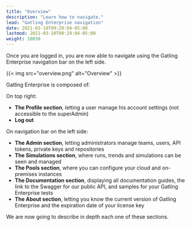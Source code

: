 ```yaml
---
title: "Overview"
description: "Learn how to navigate."
lead: "Gatling Enterprise navigation"
date: 2021-03-10T09:29:04-05:00
lastmod: 2021-03-10T09:29:04-05:00
weight: 10030
---
```


Once you are logged in, you are now able to navigate using the Gatling Enterprise navigation bar on the left side.

{{< img src="overview.png" alt="Overview" >}}

Gatling Enterprise is composed of:

On top right:
- **The Profile section**, letting a user manage his account settings (not accessible to the superAdmin)
- **Log out**

On navigation bar on the left side:
- **The Admin section**, letting administrators manage teams, users, API tokens, private keys and repositories
- **The Simulations section**, where runs, trends and simulations can be seen and managed
- **The Pools section**, where you can configure your cloud and on-premises instances
- **The Documentation section**, displaying all documentation guides, the link to the Swagger for our public API, and samples for your Gatling Enterprise tests
- **The About section**, letting you know the current version of Gatling Enterprise and the expiration date of your license key

We are now going to describe in depth each one of these sections.
